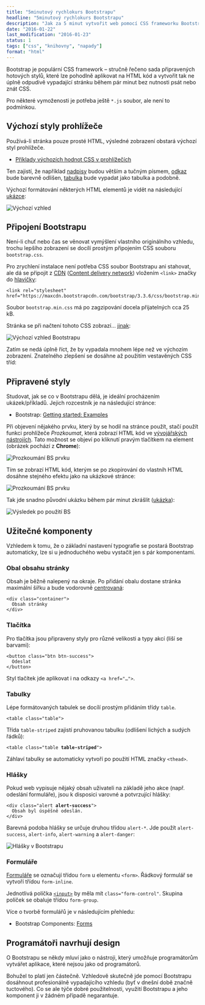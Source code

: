 ```yaml
---
title: "5minutový rychlokurs Bootstrapu"
headline: "5minutový rychlokurs Bootstrapu"
description: "Jak za 5 minut vytvořit web pomocí CSS frameworku Bootstrap."
date: "2016-01-22"
last_modification: "2016-01-23"
status: 1
tags: ["css", "knihovny", "napady"]
format: "html"
---
```


<p>Bootstrap je populární CSS framework – stručně řečeno sada připravených hotových stylů, které lze pohodlně aplikovat na HTML kód a vytvořit tak ne úplně odpudivě vypadající stránku během pár minut bez nutnosti psát nebo znát CSS.</p>

<p>Pro některé vymoženosti je potřeba ještě <code>*.js</code> soubor, ale není to podmínkou.</p>



<h2 id="vychozi">Výchozí styly prohlížeče</h2>

<p>Používá-li stránka pouze prosté HTML, výsledné zobrazení obstará výchozí styl prohlížeče.</p>

<div class="internal-content">
  <ul>
    <li><a href="/css-reset#vychozi">Příklady výchozích hodnot CSS v prohlížečích</a></li>
  </ul>
</div>

<p>Ten zajistí, že například <a href="/nadpisy">nadpisy</a> budou větším a tučným písmem, <a href="/odkaz">odkaz</a> bude barevně odlišen, <a href="/tabulky">tabulka</a> bude vypadat jako tabulka a podobně.</p>

<p>Výchozí formátování některých HTML elementů je vidět na následující <a href="http://kod.djpw.cz/sutb">ukázce</a>:</p>

<p><img src="/files/bootstrap-rychlokurs/vychozi.png" alt="Výchozí vzhled" class="border"></p>
























<h2 id="pripojeni">Připojení Bootstrapu</h2>

<p>Není-li chuť nebo čas se věnovat vymýšlení vlastního originálního vzhledu, trochu lepšího zobrazení se docílí prostým připojením CSS souboru <code>bootstrap.css</code>.</p>

<p>Pro zrychlení instalace není potřeba CSS soubor Bootstrapu ani stahovat, ale dá se připojit z <a href="https://www.bootstrapcdn.com/">CDN</a> (<a href="/cdn" lang="en">Content delivery network</a>) vložením <code>&lt;link></code> značky do <a href="/html-kostra#head">hlavičky</a>:</p>

<pre><code>&lt;link rel="stylesheet" href="https://maxcdn.bootstrapcdn.com/bootstrap/3.3.6/css/bootstrap.min.css"></code></pre>




<p>Soubor <code>bootstrap.min.css</code> má po zagzipování docela přijatelných cca 25 kB.</p>

<p>Stránka se při načtení tohoto CSS zobrazí… <a href="http://kod.djpw.cz/avtb">jinak</a>:</p>


<p><img src="/files/bootstrap-rychlokurs/pripojeni.png" alt="Výchozí vzhled Bootstrapu" class="border"></p>



















<p>Zatím se nedá úplně říct, že by vypadala mnohem lépe než ve výchozím zobrazení. Znatelného zlepšení se dosáhne až použitím vestavěných CSS tříd:</p>





<h2 id="styly">Připravené styly</h2>

<p>Studovat, jak se co v Bootstrapu dělá, je ideální procházením ukázek/příkladů. Jejich rozcestník je na následující stránce:</p>

<div class="external-content">
  <ul>
    <li>Bootstrap: <a href="http://getbootstrap.com/getting-started/#examples">Getting started: Examples</a></li>
  </ul>
</div>

<p>Při objevení nějakého prvku, který by se hodil na stránce použít, stačí použít funkci prohlížeče <i>Prozkoumat</i>, která zobrazí HTML kód ve <a href="/vyvojarske-nastroje">vývojářských nástrojích</a>. Tato možnost se objeví po kliknutí pravým tlačítkem na element (obrázek pochází z <b>Chrome</b>):</p>


<p><img src="/files/bootstrap-rychlokurs/prozkoumat.png" alt="Prozkoumání BS prvku" class="border"></p>


















<p>Tím se zobrazí HTML kód, kterým se po zkopírování do vlastníh HTML dosáhne stejného efektu jako na ukázkové stránce:</p>

<p><img src="/files/bootstrap-rychlokurs/html-tlacitko.png" alt="Prozkoumání BS prvku" class="border"></p>


















<p>Tak jde snadno původní ukázku během pár minut zkrášlit (<a href="http://kod.djpw.cz/uutb">ukázka</a>):</p>


<p><img src="/files/bootstrap-rychlokurs/uprava.png" alt="Výsledek po použití BS" class="border"></p>






















<h2 id="komponenty">Užitečné komponenty</h2>

<p>Vzhledem k tomu, že o základní nastavení typografie se postará Bootstrap automaticky, lze si u jednoduchého webu vystačit jen s pár komponentami.</p>



<h3 id="obal">Obal obsahu stránky</h3>

<p>Obsah je běžně nalepený na okraje. Po přidání obalu dostane stránka maximální šířku a bude vodorovně <a href="/centrovani">centrovaná</a>:</p>

<pre><code>&lt;div class="container">
  Obsah stránky
&lt;/div></code></pre>





<h3 id="tlacitka">Tlačítka</h3>

<p>Pro tlačítka jsou připraveny styly pro různé velikosti a typy akcí (liší se barvami):</p>

<pre><code>&lt;button class="btn btn-success">
  Odeslat
&lt;/button></code></pre>





<p>Styl tlačítek jde aplikovat i na odkazy <code>&lt;a href="…"></code>.</p>



<h3 id="tabulky">Tabulky</h3>

<p>Lépe formátovaných tabulek se docílí prostým přidáním třídy <code>table</code>.</p>

<pre><code>&lt;table class="table"></code></pre>


<p>Třída <code>table-striped</code> zajistí pruhovanou tabulku (odlišení lichých a sudých řádků):</p>

<pre><code>&lt;table class="table <b>table-striped</b>"></code></pre>


<p>Záhlaví tabulky se automaticky vytvoří po použití HTML značky <code>&lt;thead></code>.</p>




<h3 id="hlasky">Hlášky</h3>

<p>Pokud web vypisuje nějaký obsah uživateli na základě jeho akce (např. odeslání formuláře), jsou k disposici varovné a potvrzující hlášky:</p>

<pre><code>&lt;div class="alert <b>alert-success</b>">
  Obsah byl úspěšně odeslán.
&lt;/div></code></pre>




<p>Barevná podoba hlášky se určuje druhou třídou <code>alert-*</code>. Jde použít <code>alert-success</code>, <code>alert-info</code>, <code>alert-warning</code> a <code>alert-danger</code>:</p>

<p><img src="/files/bootstrap-rychlokurs/alert.png" alt="Hlášky v Bootstrapu" class="border"></p>





















<h3 id="formulare">Formuláře</h3>

<p><a href="/formulare">Formuláře</a> se označují třídou <code>form</code> u elementu <code>&lt;form></code>. Řádkový formulář se vytvoří třídou <code>form-inline</code>.</p>

<p>Jednotlivá políčka <a href="/input"><code>&lt;input></code></a> by měla mít <code>class="form-control"</code>. Skupina políček se obaluje třídou <code>form-group</code>.</p>


<p>Více o tvorbě formulářů je v následujícím přehledu:</p>

<div class="external-content">
  <ul>
    <li>Bootstrap Components: <a href="http://v4-alpha.getbootstrap.com/components/forms/">Forms</a></li>
  </ul>
</div>

<h2 id="programatori">Programátoři navrhují design</h2>

<p>O Bootstrapu se někdy mluví jako o nástroji, který umožňuje programátorům vytvářet aplikace, které nejsou jako od programátorů.</p>

<p>Bohužel to platí jen částečně. Vzhledově skutečně jde pomocí Bootstrapu dosáhnout profesionálně vypadajícího vzhledu (byť v dnešní době značně tuctového). Co se ale týče dobré použitelnosti, využití Bootstrapu a jeho komponent ji v žádném případě negarantuje.</p>